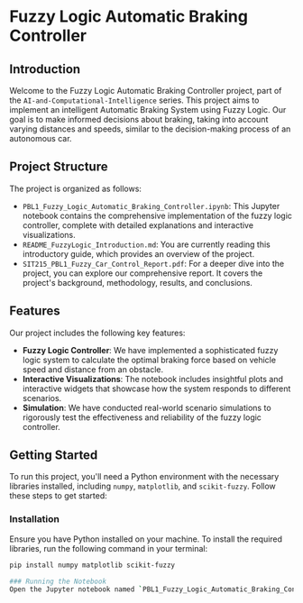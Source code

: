 # Fuzzy Logic Automatic Braking Controller

## Introduction
Welcome to the Fuzzy Logic Automatic Braking Controller project, part of the `AI-and-Computational-Intelligence` series. This project aims to implement an intelligent Automatic Braking System using Fuzzy Logic. Our goal is to make informed decisions about braking, taking into account varying distances and speeds, similar to the decision-making process of an autonomous car.

## Project Structure
The project is organized as follows:

- `PBL1_Fuzzy_Logic_Automatic_Braking_Controller.ipynb`: This Jupyter notebook contains the comprehensive implementation of the fuzzy logic controller, complete with detailed explanations and interactive visualizations.
- `README_FuzzyLogic_Introduction.md`: You are currently reading this introductory guide, which provides an overview of the project.
- `SIT215_PBL1_Fuzzy_Car_Control_Report.pdf`: For a deeper dive into the project, you can explore our comprehensive report. It covers the project's background, methodology, results, and conclusions.

## Features
Our project includes the following key features:

- **Fuzzy Logic Controller**: We have implemented a sophisticated fuzzy logic system to calculate the optimal braking force based on vehicle speed and distance from an obstacle.
- **Interactive Visualizations**: The notebook includes insightful plots and interactive widgets that showcase how the system responds to different scenarios.
- **Simulation**: We have conducted real-world scenario simulations to rigorously test the effectiveness and reliability of the fuzzy logic controller.

## Getting Started
To run this project, you'll need a Python environment with the necessary libraries installed, including `numpy`, `matplotlib`, and `scikit-fuzzy`. Follow these steps to get started:

### Installation
Ensure you have Python installed on your machine. To install the required libraries, run the following command in your terminal:

```bash
pip install numpy matplotlib scikit-fuzzy

### Running the Notebook
Open the Jupyter notebook named `PBL1_Fuzzy_Logic_Automatic_Braking_Controller.ipynb` in your Jupyter environment to access the code, detailed explanations, and interactive visualizations.



